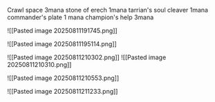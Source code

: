 
Crawl space 3mana
stone of erech 1mana
tarrian's soul cleaver 1mana
commander's plate 1 mana
champion's help 3mana

![[Pasted image 20250811191745.png]]

![[Pasted image 20250811195114.png]]

![[Pasted image 20250811210302.png]]
![[Pasted image 20250811210310.png]]

![[Pasted image 20250811210553.png]]


![[Pasted image 20250811211233.png]]